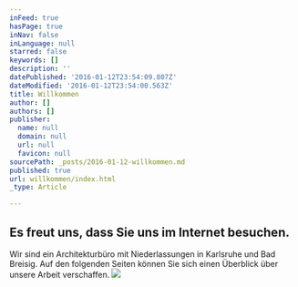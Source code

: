 ```yaml
---
inFeed: true
hasPage: true
inNav: false
inLanguage: null
starred: false
keywords: []
description: ''
datePublished: '2016-01-12T23:54:09.807Z'
dateModified: '2016-01-12T23:54:00.563Z'
title: Willkommen
author: []
authors: []
publisher:
  name: null
  domain: null
  url: null
  favicon: null
sourcePath: _posts/2016-01-12-willkommen.md
published: true
url: willkommen/index.html
_type: Article

---
```

## Es freut uns, dass Sie uns im Internet besuchen.

Wir sind ein Architekturbüro mit Niederlassungen in Karlsruhe und Bad Breisig. Auf den folgenden Seiten können Sie sich einen Überblick über unsere Arbeit verschaffen.
![](https://the-grid-user-content.s3-us-west-2.amazonaws.com/5e55715a-74c0-4116-8c94-2e435cc2efa3.jpg)